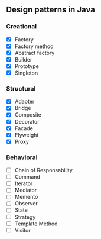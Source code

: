 ## Design patterns in Java

### Creational

- [x] Factory
- [x] Factory method
- [x] Abstract factory
- [x] Builder
- [x] Prototype
- [x] Singleton

### Structural

- [x] Adapter
- [x] Bridge
- [x] Composite
- [x] Decorator
- [x] Facade
- [x] Flyweight
- [x] Proxy

### Behavioral

- [ ] Chain of Responsability
- [ ] Command
- [ ] Iterator
- [ ] Mediator
- [ ] Memento
- [ ] Observer
- [ ] State
- [ ] Strategy
- [ ] Template Method
- [ ] Visitor